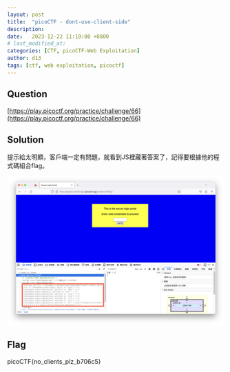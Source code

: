 ```yaml
---
layout: post
title:  "picoCTF - dont-use-client-side"
description: 
date:   2023-12-22 11:10:00 +0800
# last_modified_at:
categories: [CTF, picoCTF-Web Exploitation]
author: d13
tags: [ctf, web exploitation, picoctf]
---
```


## Question

[https://play.picoctf.org/practice/challenge/66](https://play.picoctf.org/practice/challenge/66)

## Solution

提示給太明顯，客戶端一定有問題，就看到JS裡藏著答案了，記得要根據他的程式碼組合flag。

![](/assets/img/dont-use-client-side_1.png)

## Flag

picoCTF{no_clients_plz_b706c5}